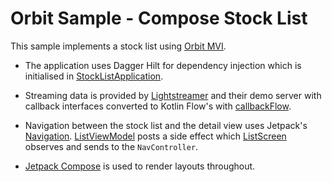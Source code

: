 # Orbit Sample - Compose Stock List

This sample implements a stock list using [Orbit MVI](https://github.com/orbit-mvi/orbit-mvi).

- The application uses Dagger Hilt for dependency injection which is initialised
  in [StockListApplication](src/main/kotlin/org/orbitmvi/orbit/sample/stocklist/StockListApplication.kt).

- Streaming data is provided by [Lightstreamer](https://lightstreamer.com) and
  their demo server with callback interfaces converted to Kotlin Flow's with
  [callbackFlow](https://kotlin.github.io/kotlinx.coroutines/kotlinx-coroutines-core/kotlinx.coroutines.flow/callback-flow.html).

- Navigation between the stock list and the detail view uses Jetpack's [Navigation](https://developer.android.com/jetpack/compose/navigation).
  [ListViewModel](src/main/kotlin/org/orbitmvi/orbit/sample/stocklist/list/business/ListViewModel.kt)
  posts a side effect which [ListScreen](src/main/kotlin/org/orbitmvi/orbit/sample/stocklist/list/ui/ListScreen.kt)
  observes and sends to the `NavController`.

- [Jetpack Compose](https://developer.android.com/jetpack/compose)
  is used to render layouts throughout.
